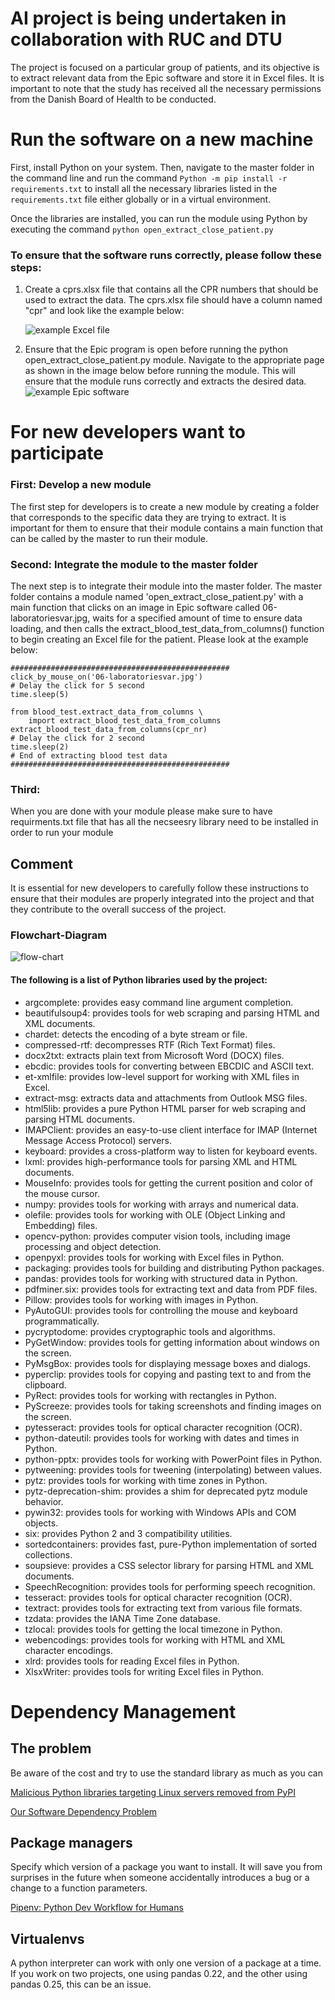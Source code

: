 # AI project is being undertaken in collaboration with RUC and DTU
The project is focused on a particular group of patients, and its objective is to extract relevant data from the Epic software and store it in Excel files. 
It is important to note that the study has received all the necessary permissions from the Danish Board of Health to be conducted.

# Run the software on a new machine 
First, install Python on your system. Then, navigate to the master folder in the command line and run the command `Python -m pip install -r requirements.txt` to install all 
the necessary libraries listed in the `requirements.txt` file either globally or in a virtual environment. 

Once the libraries are installed, you can run the module using Python by executing the command `python open_extract_close_patient.py`

### To ensure that the software runs correctly, please follow these steps:

1. Create a cprs.xlsx file that contains all the CPR numbers that should be used to extract the data. 
   The cprs.xlsx file should have a column named "cpr" and look like the example below:

   ![example Excel file](images/example-of-cpr-nr-in-excel.jpg)


2. Ensure that the Epic program is open before running the python open_extract_close_patient.py module. 
   Navigate to the appropriate page as shown in the image below before running the module. 
   This will ensure that the module runs correctly and extracts the desired data.
   ![example Epic software](images/front-page-of-epic.jpg)


# For new developers want to participate


### First: Develop a new module
The first step for developers is to create a new module by creating a folder that corresponds to the specific data they are trying to extract. 
It is important for them to ensure that their module contains a main function that can be called by the master to run their module.

### Second: Integrate the module to the master folder
The next step is to integrate their module into the master folder. The master folder contains a module named 'open_extract_close_patient.py' 
with a main function that clicks on an image in Epic software called 06-laboratoriesvar.jpg, waits for a specified amount of time to ensure data loading, 
and then calls the extract_blood_test_data_from_columns() function to begin creating an Excel file for the patient. Please look at the example below:

```
#################################################
click_by_mouse_on('06-laboratoriesvar.jpg')
# Delay the click for 5 second
time.sleep(5)

from blood_test.extract_data_from_columns \
    import extract_blood_test_data_from_columns
extract_blood_test_data_from_columns(cpr_nr)
# Delay the click for 2 second
time.sleep(2)
# End of extracting blood test data
#################################################
```

### Third:
When you are done with your module please make sure to have requirments.txt file that has all the necseesry library need to be installed in order to run your module

## Comment
It is essential for new developers to carefully follow these instructions to ensure that their modules are properly integrated into the project and that they contribute to the overall success of the project.

### Flowchart-Diagram
![flow-chart](images/extract-data-flow-chart.png)


#### The following is a list of Python libraries used by the project:

- argcomplete: provides easy command line argument completion.
- beautifulsoup4: provides tools for web scraping and parsing HTML and XML documents.
- chardet: detects the encoding of a byte stream or file.
- compressed-rtf: decompresses RTF (Rich Text Format) files.
- docx2txt: extracts plain text from Microsoft Word (DOCX) files.
- ebcdic: provides tools for converting between EBCDIC and ASCII text.
- et-xmlfile: provides low-level support for working with XML files in Excel.
- extract-msg: extracts data and attachments from Outlook MSG files.
- html5lib: provides a pure Python HTML parser for web scraping and parsing HTML documents.
- IMAPClient: provides an easy-to-use client interface for IMAP (Internet Message Access Protocol) servers.
- keyboard: provides a cross-platform way to listen for keyboard events.
- lxml: provides high-performance tools for parsing XML and HTML documents.
- MouseInfo: provides tools for getting the current position and color of the mouse cursor.
- numpy: provides tools for working with arrays and numerical data.
- olefile: provides tools for working with OLE (Object Linking and Embedding) files.
- opencv-python: provides computer vision tools, including image processing and object detection.
- openpyxl: provides tools for working with Excel files in Python.
- packaging: provides tools for building and distributing Python packages.
- pandas: provides tools for working with structured data in Python.
- pdfminer.six: provides tools for extracting text and data from PDF files.
- Pillow: provides tools for working with images in Python.
- PyAutoGUI: provides tools for controlling the mouse and keyboard programmatically.
- pycryptodome: provides cryptographic tools and algorithms.
- PyGetWindow: provides tools for getting information about windows on the screen.
- PyMsgBox: provides tools for displaying message boxes and dialogs.
- pyperclip: provides tools for copying and pasting text to and from the clipboard.
- PyRect: provides tools for working with rectangles in Python.
- PyScreeze: provides tools for taking screenshots and finding images on the screen.
- pytesseract: provides tools for optical character recognition (OCR).
- python-dateutil: provides tools for working with dates and times in Python.
- python-pptx: provides tools for working with PowerPoint files in Python.
- pytweening: provides tools for tweening (interpolating) between values.
- pytz: provides tools for working with time zones in Python.
- pytz-deprecation-shim: provides a shim for deprecated pytz module behavior.
- pywin32: provides tools for working with Windows APIs and COM objects.
- six: provides Python 2 and 3 compatibility utilities.
- sortedcontainers: provides fast, pure-Python implementation of sorted collections.
- soupsieve: provides a CSS selector library for parsing HTML and XML documents.
- SpeechRecognition: provides tools for performing speech recognition.
- tesseract: provides tools for optical character recognition (OCR).
- textract: provides tools for extracting text from various file formats.
- tzdata: provides the IANA Time Zone database.
- tzlocal: provides tools for getting the local timezone in Python.
- webencodings: provides tools for working with HTML and XML character encodings.
- xlrd: provides tools for reading Excel files in Python.
- XlsxWriter: provides tools for writing Excel files in Python.


# Dependency Management

## The problem
Be aware of the cost and try to use the standard library as much as you can

[Malicious Python libraries targeting Linux servers removed from PyPI](https://www.zdnet.com/article/malicious-python-libraries-targeting-linux-servers-removed-from-pypi/)

[Our Software Dependency Problem](https://research.swtch.com/deps)

## Package managers
Specify which version of a package you want to install. It will save you from surprises in the future when someone accidentally introduces a bug or a change to a function parameters.

[Pipenv: Python Dev Workflow for Humans](https://pipenv.pypa.io/en/latest/)

## Virtualenvs
A python interpreter can work with only one version of a package at a time. If you work on two projects, one using pandas 0.22, and the other using pandas 0.25, this can be an issue.


